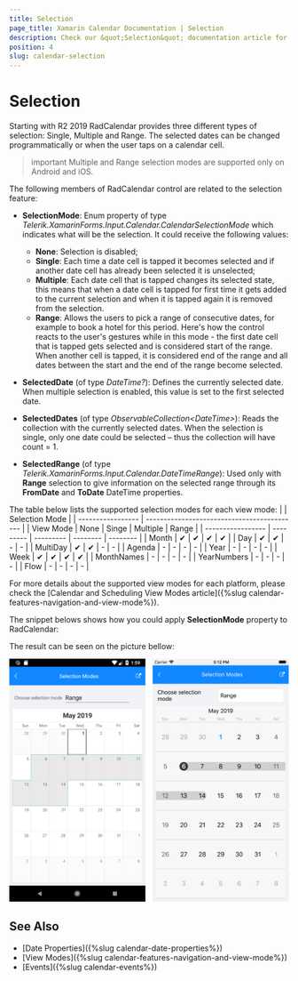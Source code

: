 ```yaml
---
title: Selection
page_title: Xamarin Calendar Documentation | Selection
description: Check our &quot;Selection&quot; documentation article for Telerik Calendar for Xamarin control.
position: 4
slug: calendar-selection
---
```


# Selection

Starting with R2 2019 RadCalendar provides three different types of selection: Single, Multiple and Range. The selected dates can be changed programmatically or when the user taps on a calendar cell.

>important Multiple and Range selection modes are supported only on Android and iOS.

The following members of RadCalendar control are related to the selection feature:

* **SelectionMode**: Enum property of type *Telerik.XamarinForms.Input.Calendar.CalendarSelectionMode* which indicates what will be the selection. It could receive the following values:

	* **None**: Selection is disabled;
	* **Single**: Each time a date cell is tapped it becomes selected and if another date cell has already been selected it is unselected;
	* **Multiple**: Each date cell that is tapped changes its selected state, this means that when a date cell is tapped for first time it gets added to the current selection and when it is tapped again it is removed from the selection.
	* **Range**: Allows the users to pick a range of consecutive dates, for example to book a hotel for this period. Here's how the control reacts to the user's gestures while in this mode - the first date cell that is tapped gets selected and is considered start of the range. When another cell is tapped, it is considered end of the range and all dates between the start and the end of the range become selected.

* **SelectedDate** (of type *DateTime?*): Defines the currently selected date. When multiple selection is enabled, this value is set to the first selected date. 
* **SelectedDates** (of type *ObservableCollection&lt;DateTime&gt;*): Reads the collection with the currently selected dates. When the selection is single, only one date could be selected – thus the collection will have count = 1. 
* **SelectedRange** (of type *Telerik.XamarinForms.Input.Calendar.DateTimeRange*): Used only with **Range** selection to give information on the selected range through its **FromDate** and **ToDate** DateTime properties.

The table below lists the supported selection modes for each view mode:
|					|				Selection Mode 			      |
| ----------------- | ------------------------------------------- |
| 	View Mode 		|	None	|	Singe	| Multiple | Range    |
| ----------------- | ---------	| --------- | -------- | -------- |
| Month 			| &#x2714;	| &#x2714;	| &#x2714; | &#x2714; |
| Day 				| &#x2714;	| &#x2714;	| - 	   | -	   	  |
| MultiDay 			| &#x2714;	| &#x2714;	| -  	   | -        |
| Agenda			| -			| -			| - 	   | -		  |
| Year				| -			| -			| - 	   | - 		  |
| Week				| &#x2714;	| &#x2714;	| &#x2714; | &#x2714; |
| MonthNames		| -			| -			| -		   | -		  |
| YearNumbers		| -			| -			| -		   | -		  |
| Flow				| -			| -			| - 	   | -		  |

For more details about the supported view modes for each platform, please check the [Calendar and Scheduling View Modes article]({%slug calendar-features-navigation-and-view-mode%}).

The snippet belows shows how you could apply **SelectionMode** property to RadCalendar:

<snippet id='calendar-selection-xaml' />

The result can be seen on the picture bellow:

![Selection Modes](images/calendar-selection.png "Selection example")

## See Also

* [Date Properties]({%slug calendar-date-properties%})
* [View Modes]({%slug calendar-features-navigation-and-view-mode%})
* [Events]({%slug calendar-events%})
